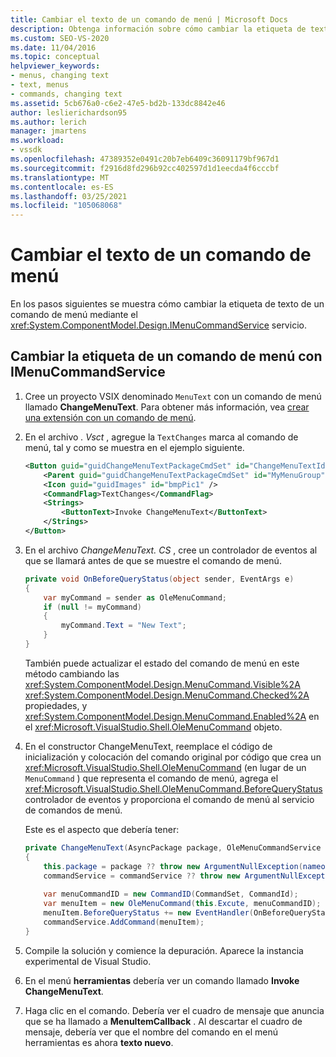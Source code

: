 ```yaml
---
title: Cambiar el texto de un comando de menú | Microsoft Docs
description: Obtenga información sobre cómo cambiar la etiqueta de texto de un comando de menú mediante el servicio IMenuCommandService. para ello, revise este ejemplo de código.
ms.custom: SEO-VS-2020
ms.date: 11/04/2016
ms.topic: conceptual
helpviewer_keywords:
- menus, changing text
- text, menus
- commands, changing text
ms.assetid: 5cb676a0-c6e2-47e5-bd2b-133dc8842e46
author: leslierichardson95
ms.author: lerich
manager: jmartens
ms.workload:
- vssdk
ms.openlocfilehash: 47389352e0491c20b7eb6409c36091179bf967d1
ms.sourcegitcommit: f2916d8fd296b92cc402597d1d1eecda4f6cccbf
ms.translationtype: MT
ms.contentlocale: es-ES
ms.lasthandoff: 03/25/2021
ms.locfileid: "105068068"
---
```

# <a name="change-the-text-of-a-menu-command"></a>Cambiar el texto de un comando de menú
En los pasos siguientes se muestra cómo cambiar la etiqueta de texto de un comando de menú mediante el <xref:System.ComponentModel.Design.IMenuCommandService> servicio.

## <a name="changing-a-menu-command-label-with-the-imenucommandservice"></a>Cambiar la etiqueta de un comando de menú con IMenuCommandService

1. Cree un proyecto VSIX denominado `MenuText` con un comando de menú llamado **ChangeMenuText**. Para obtener más información, vea [crear una extensión con un comando de menú](../extensibility/creating-an-extension-with-a-menu-command.md).

2. En el archivo *. Vsct* , agregue la `TextChanges` marca al comando de menú, tal y como se muestra en el ejemplo siguiente.

    ```xml
    <Button guid="guidChangeMenuTextPackageCmdSet" id="ChangeMenuTextId" priority="0x0100" type="Button">
        <Parent guid="guidChangeMenuTextPackageCmdSet" id="MyMenuGroup" />
        <Icon guid="guidImages" id="bmpPic1" />
        <CommandFlag>TextChanges</CommandFlag>
        <Strings>
            <ButtonText>Invoke ChangeMenuText</ButtonText>
        </Strings>
    </Button>
    ```

3. En el archivo *ChangeMenuText. CS* , cree un controlador de eventos al que se llamará antes de que se muestre el comando de menú.

    ```csharp
    private void OnBeforeQueryStatus(object sender, EventArgs e)
    {
        var myCommand = sender as OleMenuCommand;
        if (null != myCommand)
        {
            myCommand.Text = "New Text";
        }
    }
    ```

    También puede actualizar el estado del comando de menú en este método cambiando las <xref:System.ComponentModel.Design.MenuCommand.Visible%2A> <xref:System.ComponentModel.Design.MenuCommand.Checked%2A> propiedades, y <xref:System.ComponentModel.Design.MenuCommand.Enabled%2A> en el <xref:Microsoft.VisualStudio.Shell.OleMenuCommand> objeto.

4. En el constructor ChangeMenuText, reemplace el código de inicialización y colocación del comando original por código que crea un <xref:Microsoft.VisualStudio.Shell.OleMenuCommand> (en lugar de un `MenuCommand` ) que representa el comando de menú, agrega el <xref:Microsoft.VisualStudio.Shell.OleMenuCommand.BeforeQueryStatus> controlador de eventos y proporciona el comando de menú al servicio de comandos de menú.

    Este es el aspecto que debería tener:

    ```csharp
    private ChangeMenuText(AsyncPackage package, OleMenuCommandService commandService)
    {
        this.package = package ?? throw new ArgumentNullException(nameof(package));
        commandService = commandService ?? throw new ArgumentNullException(nameof(commandService));
        
        var menuCommandID = new CommandID(CommandSet, CommandId);
        var menuItem = new OleMenuCommand(this.Excute, menuCommandID);
        menuItem.BeforeQueryStatus += new EventHandler(OnBeforeQueryStatus);
        commandService.AddCommand(menuItem);
    }
    ```

5. Compile la solución y comience la depuración. Aparece la instancia experimental de Visual Studio.

6. En el menú **herramientas** debería ver un comando llamado **Invoke ChangeMenuText**.

7. Haga clic en el comando. Debería ver el cuadro de mensaje que anuncia que se ha llamado a **MenuItemCallback** . Al descartar el cuadro de mensaje, debería ver que el nombre del comando en el menú herramientas es ahora **texto nuevo**.
